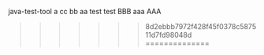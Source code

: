java-test-tool
a
cc
bb
aa
test
test
BBB
aaa
AAA
>>>>>>> 8d2ebbb7972f428f45f0378c587511d7fd98048d
==============

